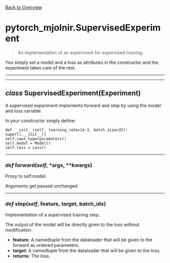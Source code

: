 [Back to Overview](../README.md)



# pytorch_mjolnir.SupervisedExperiment

> An implementation of an experiment for supervised training.

You simply set a model and a loss as attributes in the constructor and the experiment takes care of the rest.


---
---
## *class* **SupervisedExperiment**(Experiment)

A supervised experiment implements forward and step by using the model and loss variable.

In your constructor simply define:
```
def __init__(self, learning_rate=1e-3, batch_size=32):
super().__init__()
self.save_hyperparameters()
self.model = Model()
self.loss = Loss()
```


---
### *def* **forward**(*self*, *args, **kwargs)

Proxy to self.model.

Arguments get passed unchanged.


---
### *def* **step**(*self*, feature, target, batch_idx)

Implementation of a supervised training step.

The output of the model will be directly given to the loss without modification.

* **feature**: A namedtuple from the dataloader that will be given to the forward as ordered parameters.
* **target**: A namedtuple from the dataloader that will be given to the loss.
* **returns**: The loss.


